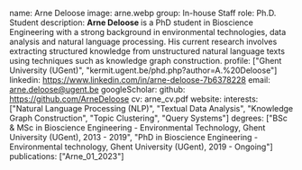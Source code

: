 name: Arne Deloose
image: arne.webp
group: In-house Staff
role: Ph.D. Student
description: <b> Arne Deloose </b> is a PhD student in Bioscience Engineering with a strong background in environmental technologies, data analysis and natural language processing. His current research involves extracting structured knowledge from unstructured natural language texts using techniques such as knowledge graph construction.
profile: ["Ghent University (UGent)", "kermit.ugent.be/phd.php?author=A.%20Deloose"]
linkedin: https://www.linkedin.com/in/arne-deloose-7b6378228
email: arne.deloose@ugent.be
googleScholar: 
github: https://github.com/ArneDeloose
cv: arne_cv.pdf
website:
interests: ["Natural Language Processing (NLP)", "Textual Data Analysis", "Knowledge Graph Construction", "Topic Clustering", "Query Systems"]
degrees: ["BSc & MSc in Bioscience Engineering - Environmental Technology, Ghent University (UGent), 2013 - 2019", "PhD in Bioscience Engineering - Environmental technology, Ghent University (UGent), 2019 - Ongoing"]
publications: ["Arne_01_2023"]